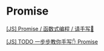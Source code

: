 
# Promise

[[JS] Promise / 函数式编程 / 请手写🤚](https://zhuanlan.zhihu.com/p/137794099)

[[JS] TODO 一步步教你手写✋ Promise](https://zhuanlan.zhihu.com/p/137946454)